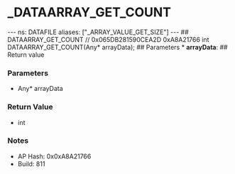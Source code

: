 # _DATAARRAY_GET_COUNT

--- ns: DATAFILE aliases: ["_ARRAY_VALUE_GET_SIZE"] --- ## DATAARRAY_GET_COUNT  // 0x065DB281590CEA2D 0xA8A21766 int DATAARRAY_GET_COUNT(Any* arrayData);   ## Parameters * **arrayData**:  ## Return value

### Parameters
* Any* arrayData

### Return Value
* int

### Notes
* AP Hash: 0x0xA8A21766
* Build: 811

